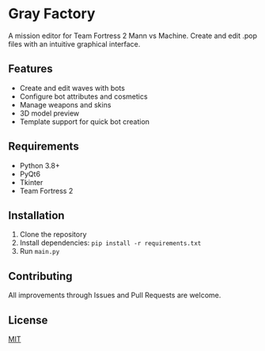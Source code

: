 # Gray Factory

A mission editor for Team Fortress 2 Mann vs Machine. Create and edit .pop files with an intuitive graphical interface.

## Features

- Create and edit waves with bots
- Configure bot attributes and cosmetics
- Manage weapons and skins
- 3D model preview
- Template support for quick bot creation

## Requirements

- Python 3.8+
- PyQt6
- Tkinter
- Team Fortress 2

## Installation

1. Clone the repository
2. Install dependencies: `pip install -r requirements.txt`
3. Run `main.py`

## Contributing

All improvements through Issues and Pull Requests are welcome.

## License

[MIT](LICENSE)
